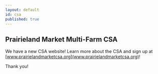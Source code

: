 ```yaml
---
layout: default
id: csa
published: true
---
```




## Prairieland Market Multi-Farm CSA
We have a new CSA website! Learn more about the CSA and sign up at [www.prairielandmarketcsa.org](www.prairielandmarketcsa.org)!

Thank you!
